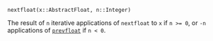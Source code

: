 ```
nextfloat(x::AbstractFloat, n::Integer)
```

The result of `n` iterative applications of `nextfloat` to `x` if `n >= 0`, or `-n` applications of [`prevfloat`](@ref) if `n < 0`.
